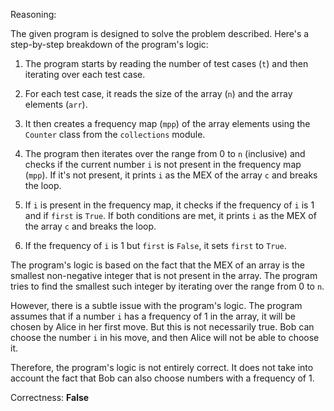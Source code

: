 Reasoning:

The given program is designed to solve the problem described. Here's a step-by-step breakdown of the program's logic:

1. The program starts by reading the number of test cases (`t`) and then iterating over each test case.

2. For each test case, it reads the size of the array (`n`) and the array elements (`arr`).

3. It then creates a frequency map (`mpp`) of the array elements using the `Counter` class from the `collections` module.

4. The program then iterates over the range from 0 to `n` (inclusive) and checks if the current number `i` is not present in the frequency map (`mpp`). If it's not present, it prints `i` as the MEX of the array `c` and breaks the loop.

5. If `i` is present in the frequency map, it checks if the frequency of `i` is 1 and if `first` is `True`. If both conditions are met, it prints `i` as the MEX of the array `c` and breaks the loop.

6. If the frequency of `i` is 1 but `first` is `False`, it sets `first` to `True`.

The program's logic is based on the fact that the MEX of an array is the smallest non-negative integer that is not present in the array. The program tries to find the smallest such integer by iterating over the range from 0 to `n`.

However, there is a subtle issue with the program's logic. The program assumes that if a number `i` has a frequency of 1 in the array, it will be chosen by Alice in her first move. But this is not necessarily true. Bob can choose the number `i` in his move, and then Alice will not be able to choose it.

Therefore, the program's logic is not entirely correct. It does not take into account the fact that Bob can also choose numbers with a frequency of 1.

Correctness: **False**